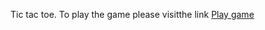 Tic tac toe. 
To play the game please visitthe link <a href="https://62ddbbb5974b31000936a70d--unique-clafoutis-3577ee.netlify.app/" target="_blank">Play game</a>
